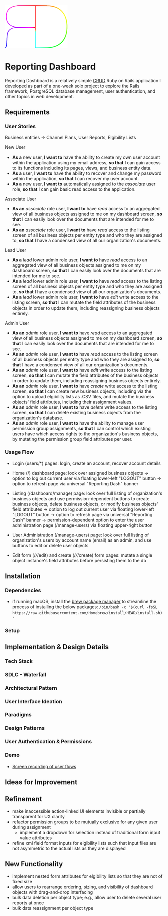 <img src="rd-logo.png" width="200"/>

# Reporting Dashboard

Reporting Dashboard is a relatively simple [CRUD](https://en.wikipedia.org/wiki/Create,_read,_update_and_delete) Ruby on Rails application I developed as part of a one-week solo project to explore the Rails framework, PostgreSQL database management, user authentication, and other topics in web development. 

## Requirements

### User Stories

Business entities → Channel Plans, User Reports, Elgibility Lists

New User

- __As a__ new user, __I want to__ have the ability to create my own user account within the application using my email address, __so that__ I can gain access to its functions including its pages, views, and business entity data.
- __As a__ user, __I want to__ have the ability to recover and change my password within the application, __so that__ I can recover my user account.
- __As a__ new user, __I want to__ automatically assigned to the *associate* user role, __so that__ I can gain basic read access to the application.

Associate User

- __As an__ *associate* role user, __I want to__ have *read* access to an aggregated view of all business objects assigned to me on my dashboard screen, __so that__ I can easily look over the documents that are intended for me to see.
- __As an__ *associate* role user, __I want to__ have *read* access to the listing screen of all business objects per entity type and who they are assigned to, __so that__ I have a condensed view of all our organization's documents.

Lead User

- __As a__ *lead* lower admin role user, __I want to__ have *read* access to an aggregated view of all business objects assigned to me on my dashboard screen, __so that__ I can easily look over the documents that are intended for me to see.
- __As a__ *lead* lower admin role user, __I want to__ have *read* access to the listing screen of all business objects per entity type and who they are assigned to, __so that__ I have a condensed view of all our organization's documents.
- __As a__ *lead* lower admin role user, __I want to__ have *edit* write access to the listing screen, __so that__ I can mutate the field attributes of the business objects in order to update them, including reassigning business objects entirely.

Admin User

- __As an__ *admin* role user, __I want to__ have *read* access to an aggregated view of all business objects assigned to me on my dashboard screen, __so that__ I can easily look over the documents that are intended for me to see.
- __As an__ *admin* role user, __I want to__ have *read* access to the listing screen of all business objects per entity type and who they are assigned to, __so that__ I have a condensed view of all our organization's documents.
- __As an__ *admin* role user, __I want to__ have *edit* write access to the listing screen, __so that__ I can mutate the field attributes of the business objects in order to update them, including reassigning business objects entirely.
- __As an__ *admin* role user, __I want to__ have *create* write access to the listing screen, __so that__ I can create new business objects, including via the option to upload elgibility lists as .CSV files, and mutate the business objects' field attributes, including their assignment values.
- __As an__ *admin* role user, __I want to__ have *delete* write access to the listing screen, __so that__ I can delete existing business objects from the organization's database.
- __As an__ *admin* role user, __I want to__ have the ability to manage user permission group assignments, __so that__ I can control which existing users have which access rights to the organization's business objects, by mutating the permission group field attributes per user.

### Usage Flow

- Login (users/*) pages: login, create an account, recover account details

- Home (/) dashboard page: look over assigned business objects 
  → option to log out current user via floating lower-left "LOGOUT" button
  → option to refresh page via universal "Reporting Dash" banner
  
- Listing (/dashboard/manage) page: look over full listing of organization's business objects and use permission-dependent buttons to create business objects, delete business objects, or modify business objects' field attributes
  → option to log out current user via floating lower-left "LOGOUT" button
  → option to refresh page via universal "Reporting Dash" banner
  → permission-dependent option to enter the user administration page (/manage-users) via floating upper-right button 
  
- User Administration (/manage-users) page: look over full listing of organization's users by account name (email) as an admin, and use buttons to edit or delete user objects

- Edit form (/*/*/edit) and create (/*/*/create) form pages: mutate a single object instance's field attributes before persisting them to the db

## Installation

### Dependencies

- if running macOS, install the [brew package manager](https://brew.sh) to streamline the process of installing the below packages: `/bin/bash -c "$(curl -fsSL https://raw.githubusercontent.com/Homebrew/install/HEAD/install.sh)"`


### Setup

## Implementation & Design Details

### Tech Stack

### SDLC - Waterfall

### Architectural Pattern

### User Interface Ideation

### Paradigms

### Design Patterns

### User Authentication & Permissions

### Demo

- [Screen recording of user flows]()

## Ideas for Improvement

## Refinement

- make inaccessible action-linked UI elements invisible or partially transparent for UX clarity
- refactor permission groups to be mutually exclusive for any given user during assignment
  - implement a dropdown for selection instead of traditional form input value attributes
- refine xml field format inputs for elgibility lists such that input files are not asymmetric to the actual lists as they are displayed

## New Functionality

- implement nested form attributes for elgibility lists so that they are not of fixed size
- allow users to rearrange ordering, sizing, and visibility of dashboard objects with drag-and-drop interfacing
- bulk data deletion per object type; e.g., allow user to delete several user reports at once
- bulk data reassignment per object type
